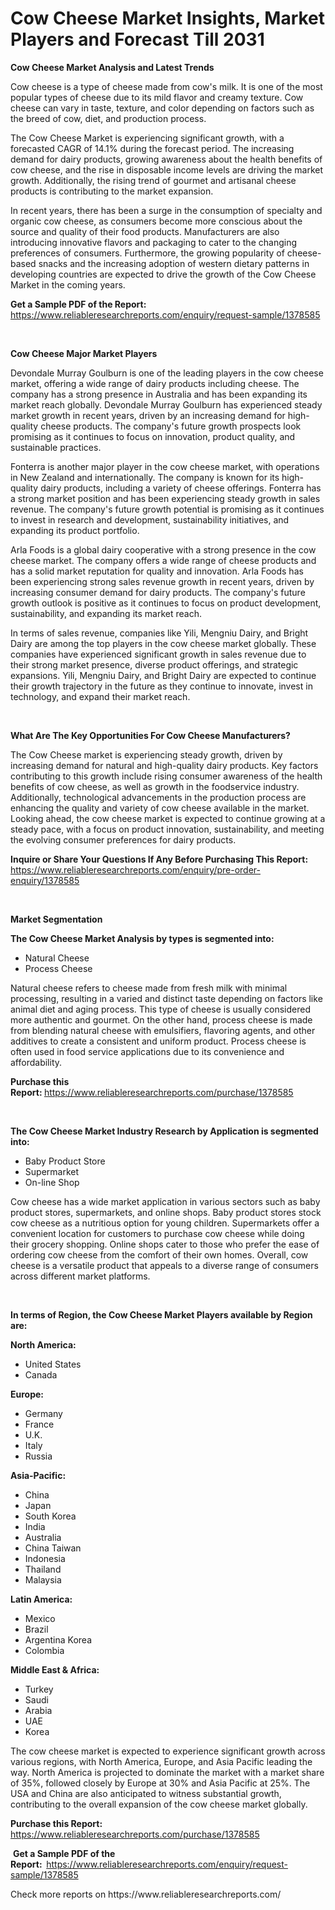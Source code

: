 <p><h1>Cow Cheese Market Insights, Market Players and Forecast Till 2031</h1></p><p><strong>Cow Cheese Market Analysis and Latest Trends</strong></p>
<p><p>Cow cheese is a type of cheese made from cow's milk. It is one of the most popular types of cheese due to its mild flavor and creamy texture. Cow cheese can vary in taste, texture, and color depending on factors such as the breed of cow, diet, and production process.</p><p>The Cow Cheese Market is experiencing significant growth, with a forecasted CAGR of 14.1% during the forecast period. The increasing demand for dairy products, growing awareness about the health benefits of cow cheese, and the rise in disposable income levels are driving the market growth. Additionally, the rising trend of gourmet and artisanal cheese products is contributing to the market expansion.</p><p>In recent years, there has been a surge in the consumption of specialty and organic cow cheese, as consumers become more conscious about the source and quality of their food products. Manufacturers are also introducing innovative flavors and packaging to cater to the changing preferences of consumers. Furthermore, the growing popularity of cheese-based snacks and the increasing adoption of western dietary patterns in developing countries are expected to drive the growth of the Cow Cheese Market in the coming years.</p></p>
<p><strong>Get a Sample PDF of the Report:&nbsp;</strong> <a href="https://www.reliableresearchreports.com/enquiry/request-sample/1378585">https://www.reliableresearchreports.com/enquiry/request-sample/1378585</a></p>
<p>&nbsp;</p>
<p><strong>Cow Cheese Major Market Players</strong></p>
<p><p>Devondale Murray Goulburn is one of the leading players in the cow cheese market, offering a wide range of dairy products including cheese. The company has a strong presence in Australia and has been expanding its market reach globally. Devondale Murray Goulburn has experienced steady market growth in recent years, driven by an increasing demand for high-quality cheese products. The company's future growth prospects look promising as it continues to focus on innovation, product quality, and sustainable practices.</p><p>Fonterra is another major player in the cow cheese market, with operations in New Zealand and internationally. The company is known for its high-quality dairy products, including a variety of cheese offerings. Fonterra has a strong market position and has been experiencing steady growth in sales revenue. The company's future growth potential is promising as it continues to invest in research and development, sustainability initiatives, and expanding its product portfolio.</p><p>Arla Foods is a global dairy cooperative with a strong presence in the cow cheese market. The company offers a wide range of cheese products and has a solid market reputation for quality and innovation. Arla Foods has been experiencing strong sales revenue growth in recent years, driven by increasing consumer demand for dairy products. The company's future growth outlook is positive as it continues to focus on product development, sustainability, and expanding its market reach.</p><p>In terms of sales revenue, companies like Yili, Mengniu Dairy, and Bright Dairy are among the top players in the cow cheese market globally. These companies have experienced significant growth in sales revenue due to their strong market presence, diverse product offerings, and strategic expansions. Yili, Mengniu Dairy, and Bright Dairy are expected to continue their growth trajectory in the future as they continue to innovate, invest in technology, and expand their market reach.</p></p>
<p>&nbsp;</p>
<p><strong>What Are The Key Opportunities For Cow Cheese Manufacturers?</strong></p>
<p><p>The Cow Cheese market is experiencing steady growth, driven by increasing demand for natural and high-quality dairy products. Key factors contributing to this growth include rising consumer awareness of the health benefits of cow cheese, as well as growth in the foodservice industry. Additionally, technological advancements in the production process are enhancing the quality and variety of cow cheese available in the market. Looking ahead, the cow cheese market is expected to continue growing at a steady pace, with a focus on product innovation, sustainability, and meeting the evolving consumer preferences for dairy products.</p></p>
<p><strong>Inquire or Share Your Questions If Any Before Purchasing This Report:</strong> <a href="https://www.reliableresearchreports.com/enquiry/pre-order-enquiry/1378585">https://www.reliableresearchreports.com/enquiry/pre-order-enquiry/1378585</a></p>
<p>&nbsp;</p>
<p><strong>Market Segmentation</strong></p>
<p><strong>The Cow Cheese Market Analysis by types is segmented into:</strong></p>
<p><ul><li>Natural Cheese</li><li>Process Cheese</li></ul></p>
<p><p>Natural cheese refers to cheese made from fresh milk with minimal processing, resulting in a varied and distinct taste depending on factors like animal diet and aging process. This type of cheese is usually considered more authentic and gourmet. On the other hand, process cheese is made from blending natural cheese with emulsifiers, flavoring agents, and other additives to create a consistent and uniform product. Process cheese is often used in food service applications due to its convenience and affordability.</p></p>
<p><strong>Purchase this Report:&nbsp;</strong><a href="https://www.reliableresearchreports.com/purchase/1378585">https://www.reliableresearchreports.com/purchase/1378585</a></p>
<p>&nbsp;</p>
<p><strong>The Cow Cheese Market Industry Research by Application is segmented into:</strong></p>
<p><ul><li>Baby Product Store</li><li>Supermarket</li><li>On-line Shop</li></ul></p>
<p><p>Cow cheese has a wide market application in various sectors such as baby product stores, supermarkets, and online shops. Baby product stores stock cow cheese as a nutritious option for young children. Supermarkets offer a convenient location for customers to purchase cow cheese while doing their grocery shopping. Online shops cater to those who prefer the ease of ordering cow cheese from the comfort of their own homes. Overall, cow cheese is a versatile product that appeals to a diverse range of consumers across different market platforms.</p></p>
<p>&nbsp;</p>
<p><strong>In terms of Region, the Cow Cheese Market Players available by Region are:</strong></p>
<p>
    <p> <strong> North America: </strong>
        <ul>
            <li>United States</li>
            <li>Canada</li>
        </ul>
        </p> 
    <p> <strong> Europe: </strong>
        <ul>
            <li>Germany</li>
            <li>France</li>
            <li>U.K.</li>
            <li>Italy</li>
            <li>Russia</li>
        </ul>
        </p> 
    <p> <strong> Asia-Pacific: </strong>
        <ul>
            <li>China</li>
            <li>Japan</li>
            <li>South Korea</li>
            <li>India</li>
            <li>Australia</li>
            <li>China Taiwan</li>
            <li>Indonesia</li>
            <li>Thailand</li>
            <li>Malaysia</li>
        </ul>
        </p> 
    <p> <strong> Latin America: </strong>
        <ul>
            <li>Mexico</li>
            <li>Brazil</li>
            <li>Argentina Korea</li>
            <li>Colombia</li>
        </ul>
        </p> 
    <p> <strong> Middle East & Africa: </strong>
        <ul>
            <li>Turkey</li>
            <li>Saudi</li>
            <li>Arabia</li>
            <li>UAE</li>
            <li>Korea</li>
        </ul>
    </p>
    </p>
<p><p>The cow cheese market is expected to experience significant growth across various regions, with North America, Europe, and Asia Pacific leading the way. North America is projected to dominate the market with a market share of 35%, followed closely by Europe at 30% and Asia Pacific at 25%. The USA and China are also anticipated to witness substantial growth, contributing to the overall expansion of the cow cheese market globally.</p></p>
<p><strong>Purchase this Report: </strong><a href="https://www.reliableresearchreports.com/purchase/1378585">https://www.reliableresearchreports.com/purchase/1378585</a></p>
<p>&nbsp;<strong>Get a Sample PDF of the Report:&nbsp;&nbsp;</strong><a href="https://www.reliableresearchreports.com/enquiry/request-sample/1378585">https://www.reliableresearchreports.com/enquiry/request-sample/1378585</a></p>
<p><strong></strong></p>
<p>Check more reports on https://www.reliableresearchreports.com/</p>